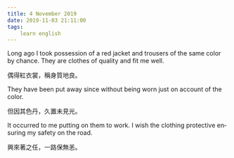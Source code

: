 ```yaml
---
title: 4 November 2019
date: 2019-11-03 21:11:00
tags:
    learn english
---
```

<p><span lang="EN-US">Long ago I took possession of a red jacket and
trousers of the same color by chance. They are clothes of quality and fit me well.
</span></p>

<p><span .="font-family:&#x5B8B;&#x4F53;;mso-ascii-font-family:&quot;Times New Roman&quot;;
mso-hansi-font-family:&quot;Times New Roman&quot;">&#x5076;&#x5F97;&#x7D05;&#x8863;&#x88F3;&#xFF0C;&#x7A31;&#x8EAB;&#x8CEA;&#x5730;&#x826F;&#x3002;</span></p><span .="font-family:&#x5B8B;&#x4F53;;mso-ascii-font-family:&quot;Times New Roman&quot;;
mso-hansi-font-family:&quot;Times New Roman&quot;"><p>

</p><p><span lang="EN-US">They have been put away since without being
worn just on account of the color. </span></p><p>

</p><p><span .="font-family:&#x5B8B;&#x4F53;;mso-ascii-font-family:&quot;Times New Roman&quot;;
mso-hansi-font-family:&quot;Times New Roman&quot;">&#x4F46;&#x56E0;&#x5176;&#x8272;&#x4E39;&#xFF0C;&#x4E45;&#x7F6E;&#x672A;&#x898B;&#x5149;&#x3002;</span></p><span .="font-family:&#x5B8B;&#x4F53;;mso-ascii-font-family:&quot;Times New Roman&quot;;
mso-hansi-font-family:&quot;Times New Roman&quot;"><p>

</p><p><span lang="EN-US">It occurred to me putting on them to work. I
wish the clothing protective ensuring my safety on the road. </span></p><p>

</p><p><span .="font-family:&#x5B8B;&#x4F53;;mso-ascii-font-family:&quot;Times New Roman&quot;;
mso-hansi-font-family:&quot;Times New Roman&quot;">&#x8208;&#x4F86;&#x8457;&#x4E4B;&#x4EFB;&#xFF0C;&#x4E00;&#x8DEF;&#x4FDD;&#x7121;&#x6059;&#x3002;</span></p><p>

<b></b><i></i><u></u><br></p></span><p>

<b></b><i></i><u></u><b></b><i></i><u></u><br></p></span>